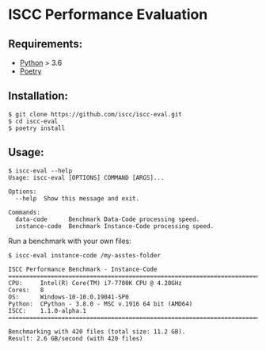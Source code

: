 # ISCC Performance Evaluation

## Requirements:

- [Python](https://www.python.org/) > 3.6
- [Poetry](https://pypi.org/project/poetry/)

## Installation:

```shell
$ git clone https://github.com/iscc/iscc-eval.git
$ cd iscc-eval
$ poetry install
```

## Usage:

```shell
$ iscc-eval --help
Usage: iscc-eval [OPTIONS] COMMAND [ARGS]...

Options:
  --help  Show this message and exit.

Commands:
  data-code      Benchmark Data-Code processing speed.
  instance-code  Benchmark Instance-Code processing speed.
```

Run a benchmark with your own files:

```shell
$ iscc-eval instance-code /my-asstes-folder

ISCC Performance Benchmark - Instance-Code
==========================================================================
CPU:     Intel(R) Core(TM) i7-7700K CPU @ 4.20GHz
Cores:   8
OS:      Windows-10-10.0.19041-SP0
Python:  CPython - 3.8.0 - MSC v.1916 64 bit (AMD64)
ISCC:    1.1.0-alpha.1
==========================================================================

Benchmarking with 420 files (total size: 11.2 GB).
Result: 2.6 GB/second (with 420 files)
```


